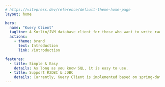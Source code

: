 ```yaml
---
# https://vitepress.dev/reference/default-theme-home-page
layout: home

hero:
  name: "Kuery Client"
  tagline: A Kotlin/JVM database client for those who want to write raw queries
  actions:
    - theme: brand
      text: Introduction
      link: /introduction

features:
  - title: Simple & Easy
    details: As long as you know SQL, it is easy to use.
  - title: Support R2DBC & JDBC
    details: Currently, Kuery Client is implemented based on spring-data-jdbc and spring-data-r2dbc. Use whichever you prefer.
---
```

